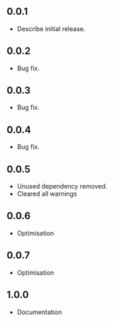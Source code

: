 ## 0.0.1

* Describe initial release.

## 0.0.2

* Bug fix.

## 0.0.3

* Bug fix.

## 0.0.4

* Bug fix.

## 0.0.5

* Unused dependency removed.
* Cleared all warnings

## 0.0.6

* Optimisation

## 0.0.7

* Optimisation

## 1.0.0

* Documentation